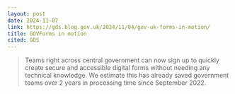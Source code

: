```yaml
---
layout: post
date: 2024-11-07
link: https://gds.blog.gov.uk/2024/11/04/gov-uk-forms-in-motion/
title: GOVForms in motion
cited: GDS
---
```


> Teams right across central government can now sign up to quickly create secure and accessible digital forms without needing any technical knowledge. We estimate this has already saved government teams over 2 years in processing time since September 2022.
